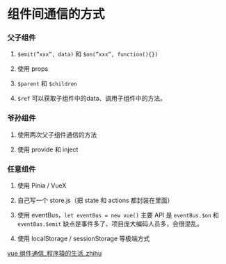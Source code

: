 # 组件间通信的方式

### 父子组件

1. `$emit(”xxx”, data)` 和 `$on(”xxx”, function(){})`

2. 使用 props

3. `$parent` 和 `$children`

4. `$ref` 可以获取子组件中的data、调用子组件中的方法。
  
### 爷孙组件

1. 使用两次父子组件通信的方法

2. 使用 provide 和 inject

### 任意组件

1. 使用 Pinia / VueX
   
2. 自己写一个 store.js（把 state 和 actions 都封装在里面）

3. 使用 eventBus，`let eventBus = new vue()`
  主要 API 是 `eventBus.$on` 和 `eventBus.$emit`
  缺点是事件多了、项目庞大编码人员多，会很混乱。

1. 使用 localStorage / sessionStorage 等极端方式


[vue 组件通信_程序猿的生活_zhihu](https://zhuanlan.zhihu.com/p/109700915)